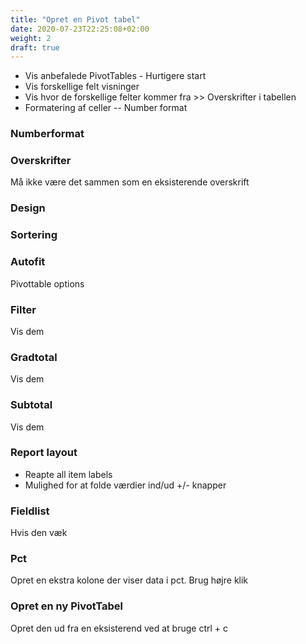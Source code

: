 ```yaml
---
title: "Opret en Pivot tabel"
date: 2020-07-23T22:25:08+02:00
weight: 2
draft: true
---
```


- Vis anbefalede PivotTables - Hurtigere start
- Vis forskellige felt visninger
- Vis hvor de forskellige felter kommer fra >> Overskrifter i tabellen
- Formatering af celler -- Number format

### Numberformat

### Overskrifter
Må ikke være det sammen som en eksisterende overskrift

### Design

### Sortering

### Autofit
Pivottable options

### Filter
Vis dem 

### Gradtotal
Vis dem

### Subtotal
Vis dem

### Report layout
- Reapte all item labels
- Mulighed for at folde værdier ind/ud +/- knapper

### Fieldlist
Hvis den væk

### Pct
Opret en ekstra kolone der viser data i pct.
Brug højre klik

### Opret en ny PivotTabel
Opret den ud fra en eksisterend ved at bruge ctrl + c
